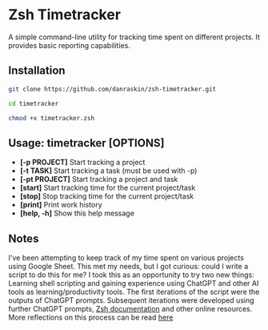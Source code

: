 # Zsh Timetracker

A simple command-line utility for tracking time spent on different projects. It provides basic reporting capabilities.

## Installation

```bash
git clone https://github.com/danraskin/zsh-timetracker.git

cd timetracker

chmod +x timetracker.zsh
```

## Usage: timetracker [OPTIONS]

- **[-p PROJECT]**  Start tracking a project
- **[-t TASK]**     Start tracking a task (must be used with -p)
- **[-pt PROJECT]** Start tracking a project and task
- **[start]**       Start tracking time for the current project/task
- **[stop]**        Stop tracking time for the current project/task
- **[print]**       Print work history
- **[help, -h]**    Show this help message

## Notes

I've been attempting to keep track of my time spent on various projects using Google Sheet. This met my needs, but I got curious: could I write a script to do this for me? I took this as an opportunity to try two new things: Learning shell scripting and gaining experience using ChatGPT and other AI tools as learning/productivity tools. The first iterations of the script were the outputs of ChatGPT prompts. Subsequent iterations were developed using further ChatGPT prompts, [Zsh documentation](https://zsh.sourceforge.io/Doc/Release/) and other online resources. More reflections on this process can be read [here](https://danraskin-portfolio.vercel.app/blog)

